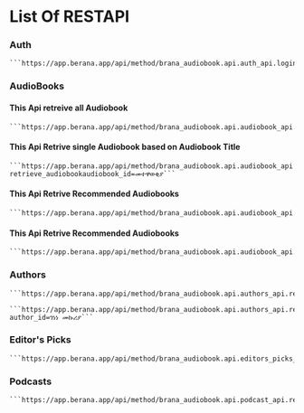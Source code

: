 # List Of RESTAPI

### Auth

    ```https://app.berana.app/api/method/brana_audiobook.api.auth_api.login```

### AudioBooks
#### This Api retreive all Audiobook 
    ```https://app.berana.app/api/method/brana_audiobook.api.audiobook_api.retrieve_audiobooks```
#### This Api Retrive single Audiobook based on Audiobook Title 
    ```https://app.berana.app/api/method/brana_audiobook.api.audiobook_api retrieve_audiobookaudiobook_id=መተዋወቂያ```
#### This Api Retrive Recommended Audiobooks 
    ```https://app.berana.app/api/method/brana_audiobook.api.audiobook_api.retrieve_recommended_audiobooks```
#### This Api Retrive Recommended Audiobooks 
    ```https://app.berana.app/api/method/brana_audiobook.api.audiobook_api.retrieve_recommended_audiobooks```
### Authors

    ```https://app.berana.app/api/method/brana_audiobook.api.authors_api.retrive_authors```

    ```https://app.berana.app/api/method/brana_audiobook.api.authors_api.retrieve_author?author_id=ገነነ መኩሪያ```

### Editor's Picks
    ```https://app.berana.app/api/method/brana_audiobook.api.editors_picks_api.retrieve_editors_picks```

### Podcasts

    ```https://app.berana.app/api/method/brana_audiobook.api.podcast_api.retrieve_podcasts```

